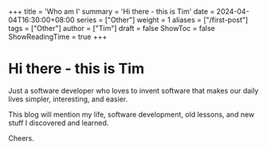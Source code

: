 +++
title = 'Who am I'
summary = 'Hi there - this is Tim'
date = 2024-04-04T16:30:00+08:00
series = ["Other"]
weight = 1
aliases = ["/first-post"]
tags = ["Other"]
author = ["Tim"]
draft = false
ShowToc = false
ShowReadingTime = true
+++

# Hi there - this is Tim
Just a software developer who loves to invent software that makes our daily lives simpler, interesting, and easier.

This blog will mention my life, software development, old lessons, and new stuff I discovered and learned.

Cheers.